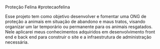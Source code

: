 Proteção Felina #protecaofelina

Esse projeto tem como objetivo desenvolver e fomentar uma ONG de proteção a animais em situação de abandono e maus tratos, visando organizar um lar temporário ou permanente para os animais resgatados.
Nele aplicarei meus conhecimentos adquiridos em desenvolvimento front end e back end para construir o site e a infraestrutura de administração necessária.
